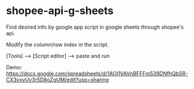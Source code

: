 # shopee-api-g-sheets

Find desired info by google app script in google sheets through shopee's api.

Modify the column/row index in the script.

[Tools] --> [Script editor] --> paste and run

Demo:
https://docs.google.com/spreadsheets/d/1AOl1VAVnBFFFm539DNfhQbSR-CX3vxvUy3r5D8oZgUM/edit?usp=sharing
